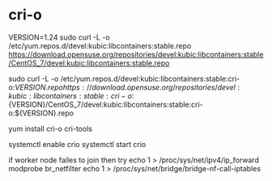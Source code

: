 # cri-o

VERSION=1.24
sudo curl -L -o /etc/yum.repos.d/devel:kubic:libcontainers:stable.repo https://download.opensuse.org/repositories/devel:kubic:libcontainers:stable/CentOS_7/devel:kubic:libcontainers:stable.repo

sudo curl -L -o /etc/yum.repos.d/devel:kubic:libcontainers:stable:cri-o:${VERSION}.repo https://download.opensuse.org/repositories/devel:kubic:libcontainers:stable:cri-o:${VERSION}/CentOS_7/devel:kubic:libcontainers:stable:cri-o:${VERSION}.repo

yum install cri-o cri-tools

systemctl enable crio
systemctl start crio

if worker node failes to join then try
echo 1 > /proc/sys/net/ipv4/ip_forward
modprobe br_netfilter
echo 1 > /proc/sys/net/bridge/bridge-nf-call-iptables




